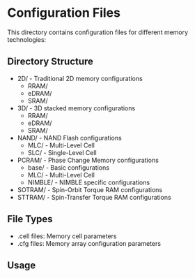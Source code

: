 # Configuration Files

This directory contains configuration files for different memory technologies:

## Directory Structure
- 2D/ - Traditional 2D memory configurations
  - RRAM/
  - eDRAM/
  - SRAM/
- 3D/ - 3D stacked memory configurations
  - RRAM/
  - eDRAM/
  - SRAM/
- NAND/ - NAND Flash configurations
  - MLC/ - Multi-Level Cell
  - SLC/ - Single-Level Cell
- PCRAM/ - Phase Change Memory configurations
  - base/ - Basic configurations
  - MLC/ - Multi-Level Cell
  - NIMBLE/ - NIMBLE specific configurations
- SOTRAM/ - Spin-Orbit Torque RAM configurations
- STTRAM/ - Spin-Transfer Torque RAM configurations

## File Types
- .cell files: Memory cell parameters
- .cfg files: Memory array configuration parameters

## Usage
